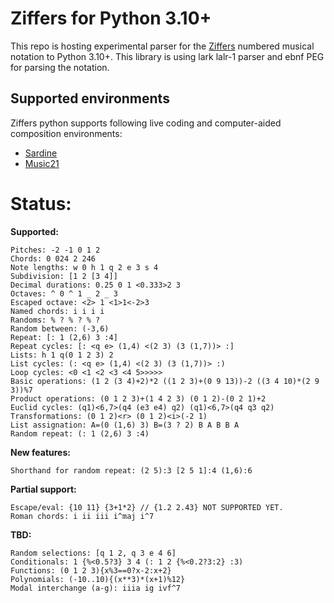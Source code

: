 # Ziffers for Python 3.10+

This repo is hosting experimental parser for the [Ziffers](https://github.com/amiika/ziffers) numbered musical notation to Python 3.10+. This library is using lark lalr-1 parser and ebnf PEG for parsing the notation.

## Supported environments

Ziffers python supports following live coding and computer-aided composition environments:

* [Sardine](https://github.com/Bubobubobubobubo/sardine)
* [Music21](https://github.com/cuthbertLab/music21)

# Status:

**Supported:**
```
Pitches: -2 -1 0 1 2
Chords: 0 024 2 246
Note lengths: w 0 h 1 q 2 e 3 s 4
Subdivision: [1 2 [3 4]]
Decimal durations: 0.25 0 1 <0.333>2 3
Octaves: ^ 0 ^ 1 _ 2 _ 3
Escaped octave: <2> 1 <1>1<-2>3
Named chords: i i i i
Randoms: % ? % ? % ?
Random between: (-3,6)
Repeat: [: 1 (2,6) 3 :4]
Repeat cycles: [: <q e> (1,4) <(2 3) (3 (1,7))> :]
Lists: h 1 q(0 1 2 3) 2
List cycles: (: <q e> (1,4) <(2 3) (3 (1,7))> :)
Loop cycles: <0 <1 <2 <3 <4 5>>>>>
Basic operations: (1 2 (3 4)+2)*2 ((1 2 3)+(0 9 13))-2 ((3 4 10)*(2 9 3))%7
Product operations: (0 1 2 3)+(1 4 2 3) (0 1 2)-(0 2 1)+2
Euclid cycles: (q1)<6,7>(q4 (e3 e4) q2) (q1)<6,7>(q4 q3 q2)
Transformations: (0 1 2)<r> (0 1 2)<i>(-2 1)
List assignation: A=(0 (1,6) 3) B=(3 ? 2) B A B B A
Random repeat: (: 1 (2,6) 3 :4)
```

**New features:**
```
Shorthand for random repeat: (2 5):3 [2 5 1]:4 (1,6):6
```

**Partial support:**
```
Escape/eval: {10 11} {3+1*2} // {1.2 2.43} NOT SUPPORTED YET.
Roman chords: i ii iii i^maj i^7
```

**TBD:**
```
Random selections: [q 1 2, q 3 e 4 6]
Conditionals: 1 {%<0.5?3} 3 4 (: 1 2 {%<0.2?3:2} :3)
Functions: (0 1 2 3){x%3==0?x-2:x+2}
Polynomials: (-10..10){(x**3)*(x+1)%12}
Modal interchange (a-g): iiia ig ivf^7
```